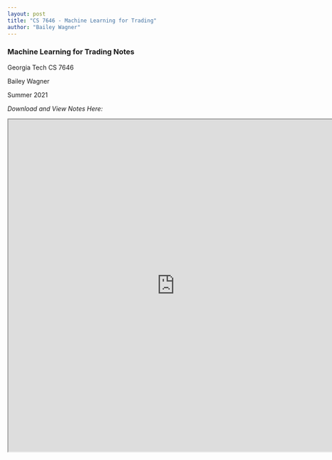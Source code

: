 ```yaml
---
layout: post
title: "CS 7646 - Machine Learning for Trading"
author: "Bailey Wagner"
---
```


### Machine Learning for Trading Notes
Georgia Tech CS 7646  

Bailey Wagner  

Summer 2021

*Download and View Notes Here:*  

<iframe src="https://docs.google.com/viewer?srcid=1P-hW7H19xfildzp4p5Nv8fHp5JUS_1Nx&pid=explorer&efh=false&a=v&chrome=false&embedded=true" width="750px" height="750px"></iframe>
